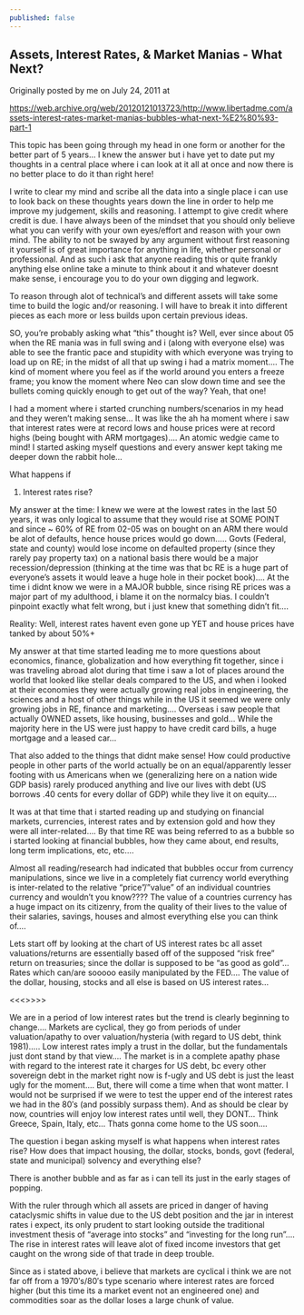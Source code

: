 ```yaml
---
published: false
---
```

## Assets, Interest Rates, & Market Manias - What Next?

Originally posted by me on July 24, 2011 at 

https://web.archive.org/web/20120121013723/http://www.libertadme.com/assets-interest-rates-market-manias-bubbles-what-next-%E2%80%93-part-1

This topic has been going through my head in one form or another for the better part of 5 years…  I knew the answer but i have yet to date put my thoughts in a central place where i can look at it all at once and now there is no better place to do it than right here!

I write to clear my mind and scribe all the data into a single place i can use to look back on these thoughts years down the line in order to help me improve my judgement, skills and reasoning.    I attempt to give credit where credit is due.  I have always been of the mindset that you should only believe what you can verify with your own eyes/effort and reason with your own mind.  The ability to not be swayed by any argument without first reasoning it yourself is of great importance for anything in life, whether personal or professional.   And as such i ask that anyone reading this or quite frankly anything else online take a minute to think about it and whatever doesnt make sense, i encourage you to do your own digging and legwork.

To reason through alot of technical’s and different assets will take some time to build the logic and/or reasoning.  I will have to break it into different pieces as each more or less builds upon certain previous ideas.

SO, you’re probably asking what “this” thought is?  Well, ever since about 05 when the RE mania was in full swing and i (along with everyone else) was able to see the frantic pace and stupidity with which everyone was trying to load up on RE; in the midst of all that up swing i had a matrix moment….  The kind of moment where you feel as if the world around you enters a freeze frame; you know the moment where Neo can slow down time and see the bullets coming quickly enough to get out of the way?  Yeah, that one!

I had a moment where i started crunching numbers/scenarios in my head and they weren’t making sense… It was like the ah ha moment where i saw that interest rates were at record lows and house prices were at record highs (being bought with ARM mortgages)…. An atomic wedgie came to mind! I started asking myself questions and every answer kept taking me deeper down the rabbit hole…

What happens if

1) Interest rates rise?

My answer at the time: I knew we were at the lowest rates in the last 50 years, it was only logical to assume that they would rise at SOME POINT and since ~ 60% of RE from 02-05 was on bought on an ARM there would be alot of defaults, hence house prices would go down…..  Govts (Federal, state and county) would lose income on defaulted property (since they rarely pay property tax) on a national basis there would be a major recession/depression (thinking at the time was that bc RE is a huge part of everyone’s assets it would leave a huge hole in their pocket book)….  At the time i didnt know we were in a MAJOR bubble, since rising RE prices was a major part of my adulthood, i blame it on the normalcy bias.  I couldn’t pinpoint exactly what felt wrong, but i just knew that something didn’t fit….

Reality:  Well, interest rates havent even gone up YET and house prices have tanked by about 50%+

My answer at that time started leading me to more questions about economics, finance, globalization and how everything fit together, since i was traveling abroad alot during that time i saw a lot of places around the world that looked like stellar deals compared to the US, and when i looked at their economies they were actually growing real jobs in engineering, the sciences and a host of other things while in the US it seemed we were only growing jobs in RE, finance and marketing….  Overseas i saw people that actually OWNED assets, like housing, businesses and gold…  While the majority here in the US were just happy to have credit card bills, a huge mortgage and a leased car…

That also added to the things that didnt make sense!  How could productive people in other parts of the world actually be on an equal/apparently lesser footing with us Americans when we (generalizing here on a nation wide GDP basis) rarely produced anything and live our lives with debt (US borrows .40 cents for every dollar of GDP) while they live it on equity….

It was at that time that i started reading up and studying on financial markets, currencies, interest rates and by extension gold and how they were all inter-related….  By that time RE was being referred to as a bubble so i started looking at financial bubbles, how they came about, end results, long term implications, etc, etc….

Almost all reading/research had indicated that bubbles occur from currency manipulations, since we live in a completely fiat currency world everything is inter-related to the relative “price”/”value” of an individual countries currency and wouldn’t you know????  The value of a countries currency has a huge impact on its citizenry, from the quality of their lives to the value of their salaries, savings, houses and almost everything else you can think of….

Lets start off by looking at the chart of US interest rates bc all asset valuations/returns are essentially based off of the supposed “risk free” return on treasuries; since the dollar is supposed to be “as good as gold”… Rates which can/are sooooo easily manipulated by the FED….  The value of the dollar, housing, stocks and all else is based on US interest rates…

<<<<CHART OF US INTEREST RATES>>>>>

We are in a period of low interest rates but the trend is clearly beginning to change….   Markets are cyclical, they go from periods of under valuation/apathy to over valuation/hysteria (with regard to US debt, think 1981)….. Low interest rates imply a trust in the dollar, but the fundamentals just dont stand by that view….  The market is in a complete apathy phase with regard to the interest rate it charges for US debt, bc every other sovereign debt in the market right now is f-ugly and US debt is just the least ugly for the moment….  But, there will come a time when that wont matter.  I would not be surprised if we were to test the upper end of the interest rates we had in the 80′s (and possibly surpass them).  And as should be clear by now, countries will enjoy low interest rates until well, they DONT… Think Greece, Spain, Italy, etc…  Thats gonna come home to the US soon….

The question i began asking myself is what happens when interest rates rise?  How does that impact housing, the dollar, stocks, bonds, govt (federal, state and municipal) solvency and everything else?

There is another bubble and as far as i can tell its just in the early stages of popping.

With the ruler through which all assets are priced in danger of having cataclysmic shifts in value due to the US debt position and the jar in interest rates i expect, its only prudent to start looking outside the traditional investment thesis of “average into stocks” and “investing for the long run”….  The rise in interest rates will leave alot of fixed income investors that get caught on the wrong side of that trade in deep trouble.

Since as i stated above, i believe that markets are cyclical i think we are not far off from a 1970′s/80′s type scenario where interest rates are forced higher (but this time its a market event not an engineered one) and commodities soar as the dollar loses a large chunk of value.
